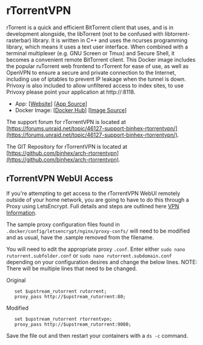 # rTorrentVPN

rTorrent is a quick and efficient BitTorrent client that uses, and is in development alongside, the libTorrent (not to be confused with libtorrent-rasterbar) library. It is written in C++ and uses the ncurses programming library, which means it uses a text user interface. When combined with a terminal multiplexer (e.g. GNU Screen or Tmux) and Secure Shell, it becomes a convenient remote BitTorrent client. This Docker image includes the popular ruTorrent web frontend to rTorrent for ease of use, as well as OpenVPN to ensure a secure and private connection to the Internet, including use of iptables to prevent IP leakage when the tunnel is down. Privoxy is also included to allow unfiltered access to index sites, to use Privoxy please point your application at http://:8118.

- App: [[Website](http://apps-website)] [[App Source](https://github.com/binhex/arch-rtorrentvpn)]
- Docker Image: [[Docker Hub](https://hub.docker.com/)] [[Image Source](https://hub.docker.com/r/binhex/arch-rtorrentvpn/dockerfile)]

The support forum for rTorrentVPN is located at [https://forums.unraid.net/topic/46127-support-binhex-rtorrentvpn/](https://forums.unraid.net/topic/46127-support-binhex-rtorrentvpn/).

The GIT Repository for rTorrentVPN is located at [https://github.com/binhex/arch-rtorrentvpn](https://github.com/binhex/arch-rtorrentvpn).

## rTorrentVPN WebUI Access

If you're attempting to get access to the rTorrentVPN WebUI remotely outside of your home network, you are going to have to do this through a Proxy using LetsEncrypt. Full details and steps are outlined here [VPN Information](https://dockstarter.com/advanced/vpn-info/).

The sample proxy configuration files found in `.docker/config/letsencrypt/nginx/proxy-confs/` will need to be modified and as usual, have the .sample removed from the filename.

You will need to edit the appropriate proxy `.conf`. Enter either `sudo nano rutorrent.subfolder.conf` or `sudo nano rutorrent.subdomain.conf` depending on your configuration desires and change the below lines. NOTE: There will be multiple lines that need to be changed.

Original

```nginx
   set $upstream_rutorrent rutorrent;
   proxy_pass http://$upstream_rutorrent:80;
```

Modified

```nginx
   set $upstream_rutorrent rtorrentvpn;
   proxy_pass http://$upstream_rutorrent:9080;
```

Save the file out and then restart your containers with a `ds -c` command.

